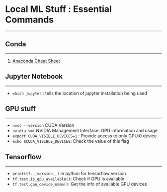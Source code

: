 # Local ML Stuff : Essential Commands
-------------------------------------


## Conda
--------

1. [Anaconda Cheat Sheet](https://docs.conda.io/projects/conda/en/4.6.0/_downloads/52a95608c49671267e40c689e0bc00ca/conda-cheatsheet.pdf)


## Jupyter Notebook
-------------------

* `which jupyter` : tells the location of jupyter installation being used


## GPU stuff
------------

*  `nvcc --version` CUDA Version
*  `nvidia-smi` NVIDIA Management Interface: GPU information and usage
*  `export CUDA_VISIBLE_DEVICES=1` : Provide access to only GPU:0 device
*  `echo $CUDA_VISIBLE_DEVICES`: Check the value of this flag

## Tensorflow
-------------
*  `print(tf.__version__)` in python for tensorflow version
*  `tf.test.is_gpu_available()`: Check if GPU is available
*  `tf.test.gpu_device_name()`: Get the info of available GPU devices
